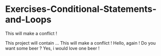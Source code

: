 # Exercises-Conditional-Statements-and-Loops
This will make a conflict ! 


This project will contain ... 
This will make a conflict ! 
Hello, again ! Do you want some beer ? 
Yes, i would love one beer ! 


